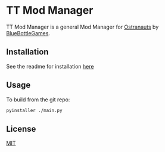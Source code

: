 # TT Mod Manager

TT Mod Manager is a general Mod Manager for [Ostranauts](https://bluebottlegames.com/games/ostranauts) by [BlueBottleGames](https://bluebottlegames.com/).

## Installation

See the readme for installation [here](https://docs.google.com/document/d/1PtGA_B-SfdxlS2MBvynwpS8e1y1izkII8zUbgskWYEU/edit) 

## Usage
To build from the git repo:

```bash
pyinstaller ./main.py
```

## License
[MIT](https://choosealicense.com/licenses/mit/)